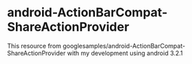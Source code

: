 # android-ActionBarCompat-ShareActionProvider
This resource from googlesamples/android-ActionBarCompat-ShareActionProvider with my development using android 3.2.1
